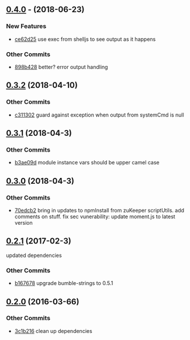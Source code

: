 ## [0.4.0](https://github.com/littlebee/bumble-util.git/compare/v0.3.2...v0.4.0) - (2018-06-23)

### New Features
* [ce62d25](https://github.com/littlebee/bumble-util.git/commit/ce62d259d734e35b78f2248fa576442c382f7eb7)  use exec from shelljs to see output as it happens

### Other Commits
* [898b428](https://github.com/littlebee/bumble-util.git/commit/898b4288453065cb5954a55edc0c77b52464300b) better? error output handling

## [0.3.2](https://github.com/littlebee/bumble-util.git/compare/0.3.1...0.3.2) (2018-04-10)


### Other Commits
* [c311302](https://github.com/littlebee/bumble-util.git/commit/c3113023f0c2904d727731d35420a73f5cf8d31a) guard against exception when output from systemCmd is null

## [0.3.1](https://github.com/littlebee/bumble-util.git/compare/0.3.0...0.3.1) (2018-04-3)


### Other Commits
* [b3ae09d](https://github.com/littlebee/bumble-util.git/commit/b3ae09d92d90c10289c72da865c2027edbe7117d) module instance vars should be upper camel case

## [0.3.0](https://github.com/littlebee/bumble-util.git/compare/0.2.1...0.3.0) (2018-04-3)


### Other Commits
* [70edcb2](https://github.com/littlebee/bumble-util.git/commit/70edcb2bc3e1d87a6503d584259affa3cb18b6b9) bring in updates to npmInstall from zuKeeper scriptUtils.  add comments on stuff.  fix sec vunerability: update moment.js to latest version

## [0.2.1](https://github.com/littlebee/bumble-util.git/compare/0.2.0...0.2.1) (2017-02-3)
updated dependencies

### Other Commits
* [b167678](https://github.com/littlebee/bumble-util.git/commit/b1676783024bbfd7168a4db571a22ff0cf75b42c) upgrade bumble-strings to 0.5.1

## [0.2.0](https://github.com/littlebee/bumble-util.git/compare/0.0.0...0.2.0) (2016-03-66)


### Other Commits
* [3c1b216](https://github.com/littlebee/bumble-util.git/commit/3c1b216e0cbe89d750f8dda4161470a6a902353a) clean up dependencies

